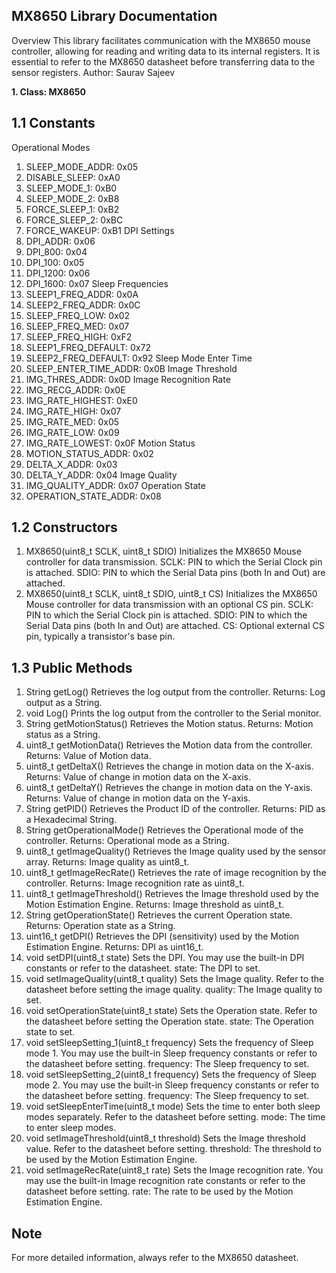 MX8650 Library Documentation
---------------------------
Overview
This library facilitates communication with the MX8650 mouse controller, allowing for reading and writing data to its internal registers. It is essential to refer to the MX8650 datasheet before transferring data to the sensor registers.
Author: Saurav Sajeev

**1. Class: MX8650**

1.1 Constants
---------
Operational Modes
1.	SLEEP_MODE_ADDR: 0x05
2.	DISABLE_SLEEP: 0xA0
3.	SLEEP_MODE_1: 0xB0
4.	SLEEP_MODE_2: 0xB8
5.	FORCE_SLEEP_1: 0xB2
6.	FORCE_SLEEP_2: 0xBC
7.	FORCE_WAKEUP: 0xB1
DPI Settings
1.	DPI_ADDR: 0x06
2.	DPI_800: 0x04
3.	DPI_100: 0x05
4.	DPI_1200: 0x06
5.	DPI_1600: 0x07
Sleep Frequencies
1.	SLEEP1_FREQ_ADDR: 0x0A
2.	SLEEP2_FREQ_ADDR: 0x0C
3.	SLEEP_FREQ_LOW: 0x02
4.	SLEEP_FREQ_MED: 0x07
5.	SLEEP_FREQ_HIGH: 0xF2
6.	SLEEP1_FREQ_DEFAULT: 0x72
7.	SLEEP2_FREQ_DEFAULT: 0x92
Sleep Mode Enter Time
1.	SLEEP_ENTER_TIME_ADDR: 0x0B
Image Threshold
1.	IMG_THRES_ADDR: 0x0D
Image Recognition Rate
1.	IMG_RECG_ADDR: 0x0E
2.	IMG_RATE_HIGHEST: 0xE0
3.	IMG_RATE_HIGH: 0x07
4.	IMG_RATE_MED: 0x05
5.	IMG_RATE_LOW: 0x09
6.	IMG_RATE_LOWEST: 0x0F
Motion Status
1.	MOTION_STATUS_ADDR: 0x02
2.	DELTA_X_ADDR: 0x03
3.	DELTA_Y_ADDR: 0x04
Image Quality
1.	IMG_QUALITY_ADDR: 0x07
Operation State
1.	OPERATION_STATE_ADDR: 0x08

1.2 Constructors
----------------
1.	MX8650(uint8_t SCLK, uint8_t SDIO)
Initializes the MX8650 Mouse controller for data transmission.
SCLK: PIN to which the Serial Clock pin is attached.
SDIO: PIN to which the Serial Data pins (both In and Out) are attached.
2.	MX8650(uint8_t SCLK, uint8_t SDIO, uint8_t CS)
Initializes the MX8650 Mouse controller for data transmission with an optional CS pin.
SCLK: PIN to which the Serial Clock pin is attached.
SDIO: PIN to which the Serial Data pins (both In and Out) are attached.
CS: Optional external CS pin, typically a transistor's base pin.

1.3 Public Methods
------------------
1.	String getLog()
Retrieves the log output from the controller.
Returns: Log output as a String.
2.	void Log()
Prints the log output from the controller to the Serial monitor.
3.	String getMotionStatus()
Retrieves the Motion status.
Returns: Motion status as a String.
4.	uint8_t getMotionData()
Retrieves the Motion data from the controller.
Returns: Value of Motion data.
5.	uint8_t getDeltaX()
Retrieves the change in motion data on the X-axis.
Returns: Value of change in motion data on the X-axis.
6.	uint8_t getDeltaY()
Retrieves the change in motion data on the Y-axis.
Returns: Value of change in motion data on the Y-axis.
7.	String getPID()
Retrieves the Product ID of the controller.
Returns: PID as a Hexadecimal String.
8.	String getOperationalMode()
Retrieves the Operational mode of the controller.
Returns: Operational mode as a String.
9.	uint8_t getImageQuality()
Retrieves the Image quality used by the sensor array.
Returns: Image quality as uint8_t.
10.	uint8_t getImageRecRate()
Retrieves the rate of image recognition by the controller.
Returns: Image recognition rate as uint8_t.
11.	uint8_t getImageThreshold()
Retrieves the Image threshold used by the Motion Estimation Engine.
Returns: Image threshold as uint8_t.
12.	String getOperationState()
Retrieves the current Operation state.
Returns: Operation state as a String.
13.	uint16_t getDPI()
Retrieves the DPI (sensitivity) used by the Motion Estimation Engine.
Returns: DPI as uint16_t.
14.	void setDPI(uint8_t state)
Sets the DPI. You may use the built-in DPI constants or refer to the datasheet.
state: The DPI to set.
15.	void setImageQuality(uint8_t quality)
Sets the Image quality. Refer to the datasheet before setting the image quality.
quality: The Image quality to set.
16.	void setOperationState(uint8_t state)
Sets the Operation state. Refer to the datasheet before setting the Operation state.
state: The Operation state to set.
17.	void setSleepSetting_1(uint8_t frequency)
Sets the frequency of Sleep mode 1. You may use the built-in Sleep frequency constants or refer to the datasheet before setting.
frequency: The Sleep frequency to set.
18.	void setSleepSetting_2(uint8_t frequency)
Sets the frequency of Sleep mode 2. You may use the built-in Sleep frequency constants or refer to the datasheet before setting.
frequency: The Sleep frequency to set.
19.	void setSleepEnterTime(uint8_t mode)
Sets the time to enter both sleep modes separately. Refer to the datasheet before setting.
mode: The time to enter sleep modes.
20.	void setImageThreshold(uint8_t threshold)
Sets the Image threshold value. Refer to the datasheet before setting.
threshold: The threshold to be used by the Motion Estimation Engine.
21.	void setImageRecRate(uint8_t rate)
Sets the Image recognition rate. You may use the built-in Image recognition rate constants or refer to the datasheet before setting.
rate: The rate to be used by the Motion Estimation Engine.

Note
----
For more detailed information, always refer to the MX8650 datasheet.


